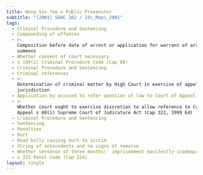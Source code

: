 ```yaml
---
title: Wong Sin Yee v Public Prosecutor
subtitle: "[2001] SGHC 102 / 23\_May\_2001"
tags:
  - Criminal Procedure and Sentencing
  - Compounding of offences
  - >-
    Composition before date of arrest or application for warrant of arrest or
    summons
  - Whether consent of court necessary
  - s 199(1) Criminal Procedure Code (Cap 68)
  - Criminal Procedure and Sentencing
  - Criminal references
  - >-
    Determination of criminal matter by High Court in exercise of appellate
    jurisdiction
  - Application by accused to refer question of law to Court of Appeal
  - >-
    Whether court ought to exercise discretion to allow reference to Court of
    Appeal s 60(1) Supreme Court of Judicature Act (Cap 322, 1999 Ed)
  - Criminal Procedure and Sentencing
  - Sentencing
  - Penalties
  - Hurt
  - Road bully causing hurt to victim
  - String of antecedents and no signs of remorse
  - Whether sentence of three months\' imprisonment manifestly inadequate
  - s 323 Penal Code (Cap 224)
layout: single
---
```


